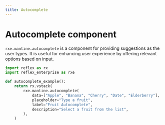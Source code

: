 ```yaml
---
title: Autocomplete
---
```


# Autocomplete component

`rxe.mantine.autocomplete` is a component for providing suggestions as the user types. It is useful for enhancing user experience by offering relevant options based on input.

```python demo exec toggle
import reflex as rx
import reflex_enterprise as rxe

def autocomplete_example():
    return rx.vstack(
        rxe.mantine.autocomplete(
            data=["Apple", "Banana", "Cherry", "Date", "Elderberry"],
            placeholder="Type a fruit",
            label="Fruit Autocomplete",
            description="Select a fruit from the list",
        ),
    )
```